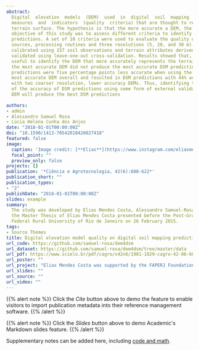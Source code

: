```yaml
---
abstract: 
  Digital  elevation  models  (DEM)  used  in  digital  soil  mapping  (DSM)  are  commonly  selected  based  on
  measures  and  indicators  (quality  criteria) that are thought to reflect how well a given DEM represents the
  terrain surface. The hypothesis is that the more accurate a DEM, the more accurate will be the DSM predictions. The
  objective of this study was to assess different criteria to identify the DEM that delivers the most accurate DSM
  predictions. A set of 10 criteria were used to evaluate the quality of nine DEMs constructed with different data
  sources, processing routines and three resolutions (5, 20, and 30 m). Multinomial logistic regression models were
  calibrated using 157 soil observations and terrain attributes derived from each DEM. Soil class predictions were
  validated using leave-one-out cross-validation. Results showed that, for each resolution, the quality criteria are
  useful to identify the DEM that more accurately represents the terrainsurface. However, for all three resolutions,
  the most accurate DEM did not produce the most accurate DSM predictions. With the 20-m resolution DEMs, DSM
  predictions were five percentage points less accurate when using the more accurate DEM. The 5-m resolution was the
  most accurate DEM overall and resulted in DSM predictions with 44% accuracy; this value was equal to that obtained
  with two coarser resolution, lower accuracy DEMs. Thus, identifying the truly best DEM for DSM requires assessment
  of the accuracy of DSM predictions using some form of external validation, because not necessarily the most accurate
  DEM will produce the best DSM predictions
  
authors:
- admin
- Alessandro Samuel Rosa
- Lúcia Helena Cunha dos Anjos
date: "2018-01-01T00:00:00Z"
doi: "10.1590/1413-70542018426027418"
featured: false
image:
  caption: 'Image credit: [**Elias**](https://www.instagram.com/eliasmendescosta/?hl=pt-br)'
  focal_point: ""
  preview_only: false
projects: []
publication: '*Ciência e Agrotecnologia, 42(6):608-622*'
publication_short: ""
publication_types:
- "2"
publishDate: "2018-01-01T00:00:00Z"
slides: example
summary:
  The study was developed by Elias Mendes Costa, Alessandro Samuel-Rosa, and Lúcia Helena Cunha dos Anjos as part of
  the Master Thesis of Elias Mendes Costa presented before the Post-Graduate Course in Agronomy-Soil Science of the
  Federal Rural University of Rio de Janeiro on 26 February 2015.
tags:
- Source Themes
title: Digital elevation model quality on digital soil mapping prediction accuracy
url_code: https://github.com/samuel-rosa/dem4dsm
url_dataset: https://github.com/samuel-rosa/dem4dsm/tree/master/data
url_pdf: https://www.scielo.br/pdf/cagro/v42n6/1981-1829-cagro-42-06-608.pdf
url_poster: ""
url_project: "Elias Mendes Costa was supported by the FAPERJ Foundation (Process E-26/100.422/2014) and later by the CNPq Foundation (141391/2015-4). Alessandro Samuel-Rosa was supported by the CAPES Foundation (Process 88887.116157/2016-00). Lúcia Helena Cunha dos Anjos was supported by the CNPq Foundation (Process 480515/2013-1)."
url_slides: ""
url_source: ""
url_video: ""
---
```


{{% alert note %}}
Click the *Cite* button above to demo the feature to enable visitors to import publication metadata into their reference management software.
{{% /alert %}}

{{% alert note %}}
Click the *Slides* button above to demo Academic's Markdown slides feature.
{{% /alert %}}

Supplementary notes can be added here, including [code and math](https://sourcethemes.com/academic/docs/writing-markdown-latex/).
